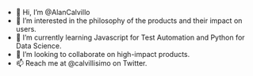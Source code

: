 - 👋 Hi, I’m @AlanCalvillo
- 👀 I’m interested in the philosophy of the products and their impact on users.
- 🌱 I’m currently learning Javascript for Test Automation and Python for Data Science.
- 💞️ I’m looking to collaborate on high-impact products.
- 📫 Reach me at @calvillisimo on Twitter.

<!---
AlanCalvillo/AlanCalvillo is a ✨ special ✨ repository because its `README.md` (this file) appears on your GitHub profile.
You can click the Preview link to take a look at your changes.
--->
